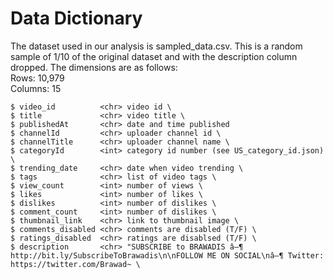 # Data Dictionary
The dataset used in our analysis is sampled_data.csv. This is a random sample of 1/10 of the original dataset and with the description column dropped. The dimensions are as follows: \
Rows: 10,979 \
Columns: 15
```
$ video_id          <chr> video id \
$ title             <chr> video title \
$ publishedAt       <chr> date and time published
$ channelId         <chr> uploader channel id \
$ channelTitle      <chr> uploader channel name \
$ categoryId        <int> category id number (see US_category_id.json) \
$ trending_date     <chr> date when video trending \
$ tags              <chr> list of video tags \
$ view_count        <int> number of views \
$ likes             <int> number of likes \
$ dislikes          <int> number of dislikes \
$ comment_count     <int> number of dislikes \
$ thumbnail_link    <chr> link to thumbnail image \
$ comments_disabled <chr> comments are disabled (T/F) \
$ ratings_disabled  <chr> ratings are disablsed (T/F) \
$ description       <chr> "SUBSCRIBE to BRAWADIS â–¶ http://bit.ly/SubscribeToBrawadis\n\nFOLLOW ME ON SOCIAL\nâ–¶ Twitter: https://twitter.com/Brawad~ \
```
